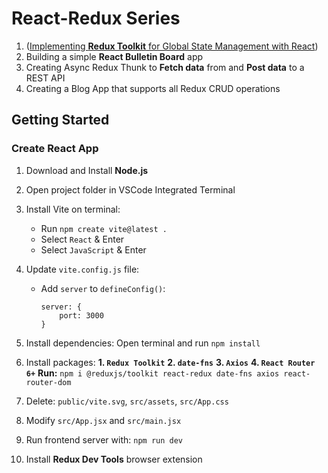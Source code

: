 # React-Redux Series

1. ([Implementing **Redux Toolkit** for Global State Management with React](https://github.com/webQbe/redux_toolkit))
2. Building a simple **React Bulletin Board** app
3. Creating Async Redux Thunk to **Fetch data** from and **Post data** to a REST API
4. Creating a Blog App that supports all Redux CRUD operations


## Getting Started 

### Create React App

1. Download and Install **Node.js**
2. Open project folder in VSCode Integrated Terminal

3. Install Vite on terminal:
    - Run `npm create vite@latest .`
    - Select `React` & Enter
    - Select `JavaScript` & Enter

4. Update `vite.config.js` file:
    - Add `server` to `defineConfig()`:
        ```
        server: { 
            port: 3000
        }
        ```
        
5. Install dependencies: Open terminal and run `npm install`

6. Install packages: 
    **1. `Redux Toolkit`** 
    **2. `date-fns`** 
    **3. `Axios`**
    **4. `React Router 6+`**
    **Run:** `npm i @reduxjs/toolkit react-redux date-fns axios react-router-dom`

7. Delete: `public/vite.svg`, `src/assets`, `src/App.css`
8. Modify `src/App.jsx` and `src/main.jsx`
9. Run frontend server with: `npm run dev`
10. Install **Redux Dev Tools** browser extension
